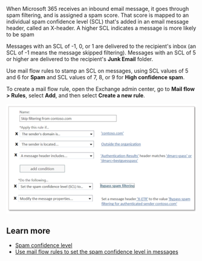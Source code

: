 When Microsoft 365 receives an inbound email message, it goes through spam filtering, and is assigned a spam score. That score is mapped to an individual spam confidence level (SCL) that's added in an email message header, called an X-header. A higher SCL indicates a message is more likely to be spam

Messages with an SCL of -1, 0, or 1  are delivered to the recipient's inbox (an SCL of -1 means the message skipped filtering). Messages with an SCL of 5 or higher are delivered to the recipient's **Junk Email** folder.

Use mail flow rules to stamp an SCL on messages, using SCL values of 5 and 6 for **Spam** and SCL values of 7, 8, or 9 for **High confidence spam**.

To create a mail flow rule, open the Exchange admin center, go to **Mail flow > Rules**, select **Add**, and then select **Create a new rule**.

![A screenshot of the New Rule window in the Exchange admin center](../media/spam-rule.png)

## Learn more

- [Spam confidence level](/microsoft-365/security/office-365-security/spam-confidence-levels?azure-portal=true)
- [Use mail flow rules to set the spam confidence level in messages](/microsoft-365/security/office-365-security/use-mail-flow-rules-to-set-the-spam-confidence-level-scl-in-messages?azure-portal=true)
